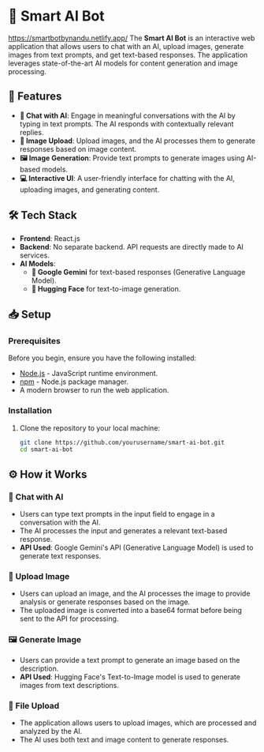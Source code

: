 # 🚀 Smart AI Bot
https://smartbotbynandu.netlify.app/
The **Smart AI Bot** is an interactive web application that allows users to chat with an AI, upload images, generate images from text prompts, and get text-based responses. The application leverages state-of-the-art AI models for content generation and image processing.

## 🌟 Features

- **💬 Chat with AI**: Engage in meaningful conversations with the AI by typing in text prompts. The AI responds with contextually relevant replies.
- **📸 Image Upload**: Upload images, and the AI processes them to generate responses based on image content.
- **🖼️ Image Generation**: Provide text prompts to generate images using AI-based models.
- **💻 Interactive UI**: A user-friendly interface for chatting with the AI, uploading images, and generating content.

## 🛠️ Tech Stack

- **Frontend**: React.js
- **Backend**: No separate backend. API requests are directly made to AI services.
- **AI Models**:
  - **🧠 Google Gemini** for text-based responses (Generative Language Model).
  - **🤖 Hugging Face** for text-to-image generation.

## 📥 Setup

### Prerequisites

Before you begin, ensure you have the following installed:

- [Node.js](https://nodejs.org/) - JavaScript runtime environment.
- [npm](https://npmjs.com/) - Node.js package manager.
- A modern browser to run the web application.

### Installation

1. Clone the repository to your local machine:
   ```bash
   git clone https://github.com/yourusername/smart-ai-bot.git
   cd smart-ai-bot

## ⚙️ How it Works

### 💬 Chat with AI
- Users can type text prompts in the input field to engage in a conversation with the AI.
- The AI processes the input and generates a relevant text-based response.
- **API Used**: Google Gemini's API (Generative Language Model) is used to generate text responses.

### 📸 Upload Image
- Users can upload an image, and the AI processes the image to provide analysis or generate responses based on the image.
- The uploaded image is converted into a base64 format before being sent to the API for processing.

### 🖼️ Generate Image
- Users can provide a text prompt to generate an image based on the description.
- **API Used**: Hugging Face's Text-to-Image model is used to generate images from text descriptions.

### 📂 File Upload
- The application allows users to upload images, which are processed and analyzed by the AI.
- The AI uses both text and image content to generate responses.
